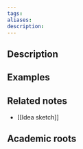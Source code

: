 ```yaml
---
tags: 
aliases: 
description:
---
```


## Description


## Examples 


## Related notes 
- [[Idea sketch]]

## Academic roots
